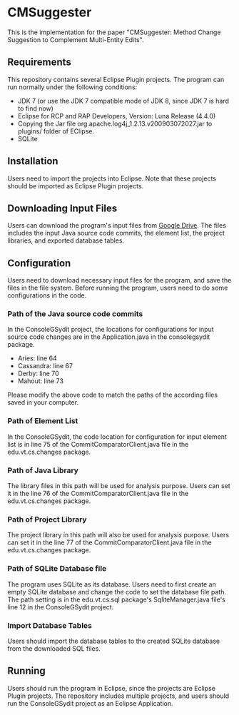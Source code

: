 # CMSuggester
This is the implementation for the paper "CMSuggester: Method Change Suggestion to Complement Multi-Entity Edits".

## Requirements
This repository contains several Eclipse Plugin projects. The program can run normally under the following conditions:
* JDK 7 (or use the JDK 7 compatible mode of JDK 8, since JDK 7 is hard to find now)
* Eclipse for RCP and RAP Developers, Version: Luna Release (4.4.0)
* Copying the Jar file org.apache.log4j_1.2.13.v200903072027.jar to plugins/ folder of EClipse.
* SQLite

## Installation
Users need to import the projects into Eclipse. Note that these projects should be imported as Eclipse Plugin projects.

## Downloading Input Files
Users can download the program's input files from [Google Drive](https://drive.google.com/drive/folders/1wNNLHFlSqz4WogcJQZDwNY1ia4tPZj_y?usp=sharing). The files includes the input Java source code commits, the element list, the project libraries, and exported database tables.

## Configuration
Users need to download necessary input files for the program, and save the files in the file system. 
Before running the program, users need to do some configurations in the code.

### Path of the Java source code commits
In the ConsoleGSydit project, the locations for configurations for input source code changes are in the Application.java in the consolegsydit package.
* Aries: line 64
* Cassandra: line 67
* Derby: line 70
* Mahout: line 73

Please modify the above code to match the paths of the according files saved in your computer.

### Path of Element List
In the ConsoleGSydit, the code location for configuration for input element list is in line 75 of the CommitComparatorClient.java file in the edu.vt.cs.changes package.

### Path of Java Library
The library files in this path will be used for analysis purpose. Users can set it in the line 76 of the CommitComparatorClient.java file in the edu.vt.cs.changes package.

### Path of Project Library
The project library in this path will also be used for analysis purpose. Users can set it in the line 77 of the CommitComparatorClient.java file in the edu.vt.cs.changes package.

### Path of SQLite Database file
The program uses SQLite as its database. Users need to first create an empty SQLite database and change the code to set the database file path. The path setting is in the edu.vt.cs.sql package's SqliteManager.java file's line 12 in the ConsoleGSydit project.

### Import Database Tables
Users should import the database tables to the created SQLite database from the downloaded SQL files.

## Running
Users should run the program in Eclipse, since the projects are Eclipse Plugin projects. The repository includes multiple projects, and users should run the ConsoleGSydit project as an Eclipse Application.
